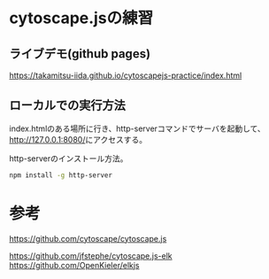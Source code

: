 # cytoscape.jsの練習

## ライブデモ(github pages)

<https://takamitsu-iida.github.io/cytoscapejs-practice/index.html>

## ローカルでの実行方法

index.htmlのある場所に行き、http-serverコマンドでサーバを起動して、<http://127.0.0.1:8080/>にアクセスする。

http-serverのインストール方法。

```bash
npm install -g http-server
```

# 参考

<https://github.com/cytoscape/cytoscape.js>

<https://github.com/jfstephe/cytoscape.js-elk>
<https://github.com/OpenKieler/elkjs>
